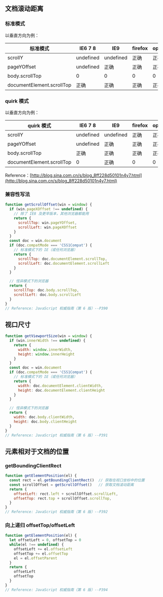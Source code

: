 ## 文档滚动距离

### 标准模式

以垂直方向为例：

标准模式 | IE6 7 8 | IE9 | firefox | opera | chrome | safari
-- | -- | -- | -- | -- | -- | -- |
scrollY | undefined | undefined | 正确 | 正确 | 正确 | 正确
pageYOffset | undefined | 正确 | 正确 | 正确 | 正确 | 正确
body.scrollTop | 0 | 0 | 0 | 0 | 正确 | 正确
documentElement.scrollTop | 正确 | 正确 | 正确 | 正确 | 0 | 0


### quirk 模式

以垂直方向为例：

quirk 模式 | IE6 7 8 | IE9 | firefox | opera | chrome | safari
-- | -- | -- | -- | -- | -- | -- |
scrollY | undefined | undefined | 正确 | 正确 | 正确 | 正确
pageYOffset | undefined | 正确 | 正确 | 正确 | 正确 | 正确
body.scrollTop | 正确 | 正确 | 正确 | 正确 | 正确 | 正确
documentElement.scrollTop | 0 | 正确 | 0 | 0 | 0 | 0

Reference：[http://blog.sina.com.cn/s/blog_8ff228d50101n4y7.html](http://blog.sina.com.cn/s/blog_8ff228d50101n4y7.html)


### 兼容性写法
```js
function getScrollOffset(win = window) {
  if (win.pageXOffset !== undefined) {
    // 除了 IE8 及更早版本，其他浏览器都能用
    return {
      scrollTop: win.pageYOffset,
      scrollLeft: win.pageXOffset
    }
  }
  const doc = win.document
  if (doc.compatMode === 'CSS1Compat') {
    // 标准模式下的 IE（或任何浏览器）
    return {
      scrollTop: doc.documentElement.scrollTop,
      scrollLeft: doc.documentElement.scrollLeft
    }
  }

  // 怪异模式下的浏览器
  return {
    scrollTop: doc.body.scrollTop,
    scrollLeft: doc.body.scrollLeft
  }
}
// Reference: JavaScript 权威指南（第 6 版）--P390
```




## 视口尺寸

```js
function getViewportSize(win = window) {
  if (win.innerWidth !== undefined) {
    return {
      width: window.innerWidth,
      height: window.innerHeight
    }
  }
  const doc = win.document
  if (doc.compatMode === 'CSS1Compat') {
    // 标准模式下的 IE（或任何浏览器）
    return {
      width: doc.documentElement.clientWidth,
      height: doc.documentElement.clientHeight
    }
  }

  // 怪异模式下的浏览器
  return {
    width: doc.body.clientWidth,
    height: doc.body.clientHeight
  }
}
// Reference: JavaScript 权威指南（第 6 版）--P391
```




## 元素相对于文档的位置

### getBoundingClientRect
```js
function getElementPosition(el) {
  const rect = el.getBoundingClientRect()  // 获取在视口坐标中的位置
  const scrollOffset = getScrollOffset()   // 获取文档滚动距离
  return {
    offsetLeft: rect.left + scrollOffset.scrollLeft,
    offsetTop: rect.top + scrollOffset.scrollTop,
  }
}
// Reference: JavaScript 权威指南（第 6 版）--P392
```

### 向上递归 offsetTop/offsetLeft
```js
function getElementPosition(el) {
  let offsetLeft = 0, offsetTop = 0
  while(el !== undefined) {
    offsetLeft += el.offsetLeft
    offsetTop += el.offsetTop
    el = el.offsetParent
  }
  return {
    offsetLeft
    offsetTop
  }
}
// Reference: JavaScript 权威指南（第 6 版）--P394
```




